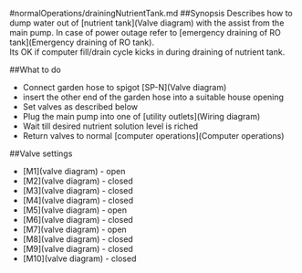 #normalOperations/drainingNutrientTank.md
##Synopsis
Describes how to dump water out of [nutrient tank](Valve diagram) with the assist from the main pump. In case of power outage refer to [emergency draining of RO tank](Emergency draining of RO tank).  
Its OK if computer fill/drain cycle kicks in during draining of nutrient tank.


##What to do
* Connect garden hose to spigot [SP-N](Valve diagram)
* insert the other end of the garden hose into a suitable house opening
* Set valves as described below
* Plug the main pump into one of [utility outlets](Wiring diagram)
* Wait till desired nutrient solution level is riched
* Return valves to normal [computer operations](Computer operations)

##Valve settings
* [M1](valve diagram) - open
* [M2](valve diagram) - closed
* [M3](valve diagram) - closed
* [M4](valve diagram) - closed
* [M5](valve diagram) - open
* [M6](valve diagram) - closed
* [M7](valve diagram) - open
* [M8](valve diagram) - closed
* [M9](valve diagram) - closed
* [M10](valve diagram) - closed

